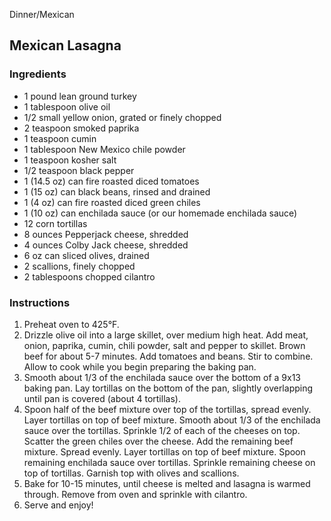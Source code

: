 Dinner/Mexican

## Mexican Lasagna

### Ingredients

- 1 pound lean ground turkey
- 1 tablespoon olive oil
- 1/2 small yellow onion, grated or finely chopped
- 2 teaspoon smoked paprika
- 1 teaspoon cumin
- 1 tablespoon New Mexico chile powder
- 1 teaspoon kosher salt
- 1/2 teaspoon black pepper
- 1 (14.5 oz) can fire roasted diced tomatoes
- 1 (15 oz) can black beans, rinsed and drained
- 1 (4 oz) can fire roasted diced green chiles
- 1 (10 oz) can enchilada sauce (or our homemade enchilada sauce)
- 12 corn tortillas
- 8 ounces Pepperjack cheese, shredded
- 4 ounces Colby Jack cheese, shredded
- 6 oz can sliced olives, drained
- 2 scallions, finely chopped
- 2 tablespoons chopped cilantro

### Instructions

1. Preheat oven to 425°F.
2. Drizzle olive oil into a large skillet, over medium high heat. Add meat, onion, paprika, cumin, chili powder, salt and pepper to skillet. Brown beef for about 5-7 minutes. Add tomatoes and beans. Stir to combine. Allow to cook while you begin preparing the baking pan.
3. Smooth about 1/3 of the enchilada sauce over the bottom of a 9x13 baking pan. Lay tortillas on the bottom of the pan, slightly overlapping until pan is covered (about 4 tortillas).
4. Spoon half of the beef mixture over top of the tortillas, spread evenly. Layer tortillas on top of beef mixture. Smooth about 1/3 of the enchilada sauce over the tortillas. Sprinkle 1/2 of each of the cheeses on top. Scatter the green chiles over the cheese. Add the remaining beef mixture. Spread evenly. Layer tortillas on top of beef mixture. Spoon remaining enchilada sauce over tortillas. Sprinkle remaining cheese on top of tortillas. Garnish top with olives and scallions.
5. Bake for 10-15 minutes, until cheese is melted and lasagna is warmed through. Remove from oven and sprinkle with cilantro.
6. Serve and enjoy!